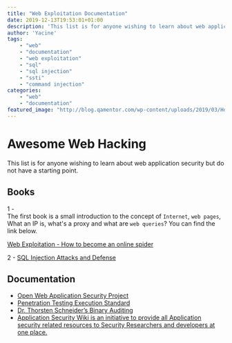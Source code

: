 ```yaml
---
title: "Web Exploitation Documentation"
date: 2019-12-13T19:53:01+01:00
description: 'This list is for anyone wishing to learn about web application security but do not have a starting point.'
author: 'Yacine' 
tags:
    - "web"
    - "documentation"
    - "web exploitation"
    - "sql"
    - "sql injection"
    - "ssti"
    - "command injection"
categories:
    - "web"
    - "documentation"
featured_image: "http://blog.qamentor.com/wp-content/uploads/2019/03/How-to-Perform-First-Web-App-Penetration-Testing.jpg" 
---
```


# Awesome Web Hacking 

This list is for anyone wishing to learn about web application security but do not have a starting point.

## Books

1 -  
The first book is a small introduction to the concept of `Internet`, `web pages`, What an IP is, what's a proxy and what are `web queries`? You can find the link below.

[Web Exploitation - How to become an online spider](https://res.cloudinary.com/https-omega-coder-github-io/image/upload/v1576264753/Book-3-Web-Exploitation.pdf)

2 - [SQL Injection Attacks and Defense](http://www.amazon.com/SQL-Injection-Attacks-Defense-Second/dp/1597499633/)

## Documentation

- [Open Web Application Security Project](https://www.owasp.org/)
- [Penetration Testing Execution Standard](http://www.pentest-standard.org/)
- [Dr. Thorsten Schneider’s Binary Auditing](http://www.binary-auditing.com/)
- [Application Security Wiki is an initiative to provide all Application security related resources to Security Researchers and developers at one place.](https://appsecwiki.com/)
